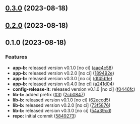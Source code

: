 

## [0.3.0](https://github.com/ejardim-agro/monorepo-semantic-releases/compare/app-b/v0.2.0-dev...app-b/v0.3.0-dev) (2023-08-18)

## [0.2.0](https://github.com/ejardim-agro/monorepo-semantic-releases/compare/app-b/v0.1.0-dev...app-b/v0.2.0-dev) (2023-08-18)

## 0.1.0 (2023-08-18)


### Features

* **app-b:** released version v0.1.0 [no ci] ([aae4c58](https://github.com/ejardim-agro/monorepo-semantic-releases/commit/aae4c5801f0e9635ead1021c18498114a3e8f918))
* **app-b:** released version v0.2.0 [no ci] ([189492e](https://github.com/ejardim-agro/monorepo-semantic-releases/commit/189492ea331d9064ff048a142e7b2e9502fc6935))
* **app-b:** released version v0.3.0 [no ci] ([df45b1e](https://github.com/ejardim-agro/monorepo-semantic-releases/commit/df45b1efedf858b4c3aa3c11436b1a478a4ffbc8))
* **app-b:** released version v0.4.0 [no ci] ([a241d04](https://github.com/ejardim-agro/monorepo-semantic-releases/commit/a241d043b9a95206e847a88a44e5500a4b15a8f0))
* **config-release-it:** released version v0.1.0 [no ci] ([f0446fc](https://github.com/ejardim-agro/monorepo-semantic-releases/commit/f0446fc59c62a71c8d9847d38f6de84f001540ad))
* **lib-b:** added prefix ([#3](https://github.com/ejardim-agro/monorepo-semantic-releases/issues/3)) ([2cb0847](https://github.com/ejardim-agro/monorepo-semantic-releases/commit/2cb08478f16b3efa133c5af2b632c14f295ac2ff))
* **lib-b:** released version v0.1.0 [no ci] ([62eccd5](https://github.com/ejardim-agro/monorepo-semantic-releases/commit/62eccd51c89c12413e352a0fcaee68aefd0401bf))
* **lib-b:** released version v0.2.0 [no ci] ([73f5876](https://github.com/ejardim-agro/monorepo-semantic-releases/commit/73f587631a469011022e53599b9ebb864ea4a7c7))
* **lib-b:** released version v0.3.0 [no ci] ([54a39cd](https://github.com/ejardim-agro/monorepo-semantic-releases/commit/54a39cd3309e052d8e4682d3e0c31e06ac890674))
* **repo:** initial commit ([5849273](https://github.com/ejardim-agro/monorepo-semantic-releases/commit/58492737f01fe3a2fd98e0b2b3c0646e6850a8db))